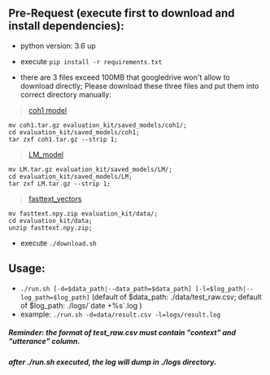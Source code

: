## Pre-Request (execute first to download and install dependencies):
- python version: 3.6 up
- execute `pip install -r requirements.txt`

- there are 3 files exceed 100MB that googledrive won't allow to download directly; Please download these three files and put them into correct directory manually:
> [coh1 model](https://drive.google.com/open?id=1FkVBItYo4ra9B-yF76o3h3WCQ9lLSs7p) 
```
mv coh1.tar.gz evaluation_kit/saved_models/coh1/;
cd evaluation_kit/saved_models/coh1;
tar zxf coh1.tar.gz --strip 1;
```
> [LM_model](https://drive.google.com/open?id=16vZJvf5_NqFabcKITOjyVYeAKfryb6Ei)
```
mv LM.tar.gz evaluation_kit/saved_models/LM/;
cd evaluation_kit/saved_models/LM;
tar zxf LM.tar.gz --strip 1;
```
> [fasttext_vectors](https://drive.google.com/open?id=1p3ZpcBeZcpIjMmbx3aD0QWEks-TtrPSP)
```
mv fasttext.npy.zip evaluation_kit/data/;
cd evaluation_kit/data;
unzip fasttext.npy.zip;
```
- execute `./download.sh`

## Usage:
- `./run.sh [-d=$data_path|--data_path=$data_path] [-l=$log_path|--log_path=$log_path]` (default of $data_path: ./data/test_raw.csv; default of $log_path: ./logs/\`date +%s\`.log )
- example: `./run.sh -d=data/result.csv -l=logs/result.log`
##### Reminder: the format of test_raw.csv must contain "context" and "utterance" column.
##### after ./run.sh executed, the log will dump in ./logs directory.
